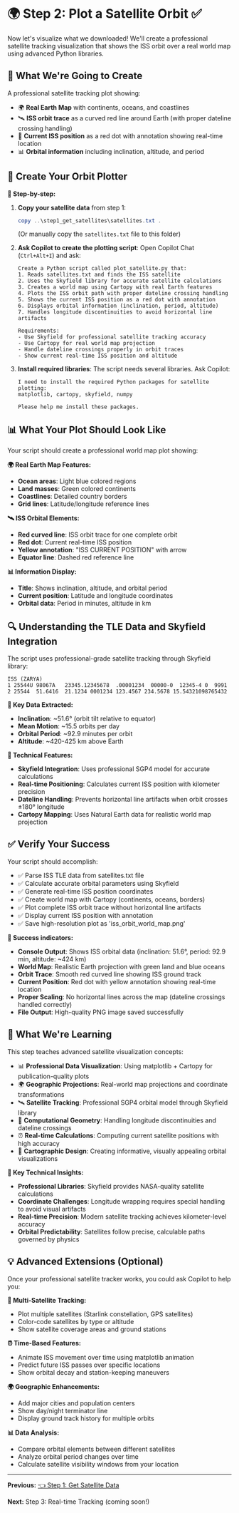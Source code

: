 # 🌍 Step 2: Plot a Satellite Orbit ✅

Now let's visualize what we downloaded! We'll create a professional satellite tracking visualization that shows the ISS orbit over a real world map using advanced Python libraries.

## 🎯 What We're Going to Create

A professional satellite tracking plot showing:
- 🌍 **Real Earth Map** with continents, oceans, and coastlines
- 🛰️ **ISS orbit trace** as a curved red line around Earth (with proper dateline crossing handling)
- 📍 **Current ISS position** as a red dot with annotation showing real-time location
- 📊 **Orbital information** including inclination, altitude, and period

## 🐍 Create Your Orbit Plotter

**🎯 Step-by-step:**

1. **Copy your satellite data** from step 1:
   ```powershell
   copy ..\step1_get_satellites\satellites.txt .
   ```
   (Or manually copy the `satellites.txt` file to this folder)

2. **Ask Copilot to create the plotting script**:
   Open Copilot Chat (`Ctrl+Alt+I`) and ask:
   ```
   Create a Python script called plot_satellite.py that:
   1. Reads satellites.txt and finds the ISS satellite
   2. Uses the Skyfield library for accurate satellite calculations
   3. Creates a world map using Cartopy with real Earth features
   4. Plots the ISS orbit path with proper dateline crossing handling
   5. Shows the current ISS position as a red dot with annotation
   6. Displays orbital information (inclination, period, altitude)
   7. Handles longitude discontinuities to avoid horizontal line artifacts
   
   Requirements:
   - Use Skyfield for professional satellite tracking accuracy
   - Use Cartopy for real world map projection
   - Handle dateline crossings properly in orbit traces
   - Show current real-time ISS position and altitude
   ```

3. **Install required libraries**:
   The script needs several libraries. Ask Copilot:
   ```
   I need to install the required Python packages for satellite plotting:
   matplotlib, cartopy, skyfield, numpy
   
   Please help me install these packages.
   ```

## 📊 What Your Plot Should Look Like

Your script should create a professional world map plot showing:

**🌍 Real Earth Map Features:**
- **Ocean areas**: Light blue colored regions
- **Land masses**: Green colored continents
- **Coastlines**: Detailed country borders
- **Grid lines**: Latitude/longitude reference lines

**🛰️ ISS Orbital Elements:**
- **Red curved line**: ISS orbit trace for one complete orbit
- **Red dot**: Current real-time ISS position
- **Yellow annotation**: "ISS CURRENT POSITION" with arrow
- **Equator line**: Dashed red reference line

**📊 Information Display:**
- **Title**: Shows inclination, altitude, and orbital period
- **Current position**: Latitude and longitude coordinates
- **Orbital data**: Period in minutes, altitude in km

## 🔍 Understanding the TLE Data and Skyfield Integration

The script uses professional-grade satellite tracking through Skyfield library:

```
ISS (ZARYA)
1 25544U 98067A   23345.12345678  .00001234  00000-0  12345-4 0  9991
2 25544  51.6416  21.1234 0001234 123.4567 234.5678 15.54321098765432
```

**🎯 Key Data Extracted:**
- **Inclination**: ~51.6° (orbit tilt relative to equator)
- **Mean Motion**: ~15.5 orbits per day
- **Orbital Period**: ~92.9 minutes per orbit
- **Altitude**: ~420-425 km above Earth

**🔧 Technical Features:**
- **Skyfield Integration**: Uses professional SGP4 model for accurate calculations
- **Real-time Positioning**: Calculates current ISS position with kilometer precision
- **Dateline Handling**: Prevents horizontal line artifacts when orbit crosses ±180° longitude
- **Cartopy Mapping**: Uses Natural Earth data for realistic world map projection

## ✅ Verify Your Success

Your script should accomplish:
- ✅ Parse ISS TLE data from satellites.txt file
- ✅ Calculate accurate orbital parameters using Skyfield
- ✅ Generate real-time ISS position coordinates
- ✅ Create world map with Cartopy (continents, oceans, borders)
- ✅ Plot complete ISS orbit trace without horizontal line artifacts
- ✅ Display current ISS position with annotation
- ✅ Save high-resolution plot as 'iss_orbit_world_map.png'

**🎉 Success indicators:**
- **Console Output**: Shows ISS orbital data (inclination: 51.6°, period: 92.9 min, altitude: ~424 km)
- **World Map**: Realistic Earth projection with green land and blue oceans
- **Orbit Trace**: Smooth red curved line showing ISS ground track
- **Current Position**: Red dot with yellow annotation showing real-time location
- **Proper Scaling**: No horizontal lines across the map (dateline crossings handled correctly)
- **File Output**: High-quality PNG image saved successfully

## 🎯 What We're Learning

This step teaches advanced satellite visualization concepts:

- 📊 **Professional Data Visualization**: Using matplotlib + Cartopy for publication-quality plots  
- 🌍 **Geographic Projections**: Real-world map projections and coordinate transformations
- 🛰️ **Satellite Tracking**: Professional SGP4 orbital model through Skyfield library
- 📐 **Computational Geometry**: Handling longitude discontinuities and dateline crossings
- ⏰ **Real-time Calculations**: Computing current satellite positions with high accuracy
- 🎨 **Cartographic Design**: Creating informative, visually appealing orbital visualizations

**🔑 Key Technical Insights:**
- **Professional Libraries**: Skyfield provides NASA-quality satellite calculations
- **Coordinate Challenges**: Longitude wrapping requires special handling to avoid visual artifacts
- **Real-time Precision**: Modern satellite tracking achieves kilometer-level accuracy
- **Orbital Predictability**: Satellites follow precise, calculable paths governed by physics

## 💡 Advanced Extensions (Optional)

Once your professional satellite tracker works, you could ask Copilot to help you:

**🚀 Multi-Satellite Tracking:**
- Plot multiple satellites (Starlink constellation, GPS satellites)
- Color-code satellites by type or altitude
- Show satellite coverage areas and ground stations

**⏰ Time-Based Features:**
- Animate ISS movement over time using matplotlib animation
- Predict future ISS passes over specific locations
- Show orbital decay and station-keeping maneuvers

**🌍 Geographic Enhancements:**
- Add major cities and population centers
- Show day/night terminator line
- Display ground track history for multiple orbits

**📊 Data Analysis:**
- Compare orbital elements between different satellites
- Analyze orbital period changes over time
- Calculate satellite visibility windows from your location

---

**Previous:** [👈 Step 1: Get Satellite Data](../step1_get_satellites/README.md)

**Next:** Step 3: Real-time Tracking (coming soon!)
